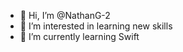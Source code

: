 - 👋 Hi, I’m @NathanG-2
- 👀 I’m interested in learning new skills
- 🌱 I’m currently learning Swift

<!---
NathanGee/NathanGee is a ✨ special ✨ repository because its `README.md` (this file) appears on your GitHub profile.
You can click the Preview link to take a look at your changes.
--->
